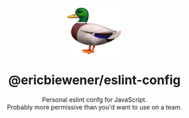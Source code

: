 <p align="center"><img src="./logo.png" width="128" height="112" align="center" /></p>
<h1 align="center">@ericbiewener/eslint-config</h1>

<p align="center">
  Personal eslint confg for JavaScript.<br />
  Probably more permissive than you'd want to use on a team.
</p>
<br />
